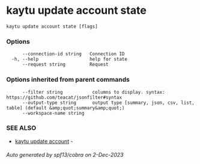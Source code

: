 # kaytu update account state



```
kaytu update account state [flags]
```

### Options

```
      --connection-id string   Connection ID
  -h, --help                   help for state
      --request string         Request
```

### Options inherited from parent commands

```
      --filter string           columns to display. syntax: https://github.com/teacat/jsonfilter#syntax
      --output-type string      output type [summary, json, csv, list, table] (default &amp;quot;summary&amp;quot;)
      --workspace-name string   
```

### SEE ALSO

* [kaytu update account](kaytu_update_account)	 - 

###### Auto generated by spf13/cobra on 2-Dec-2023
